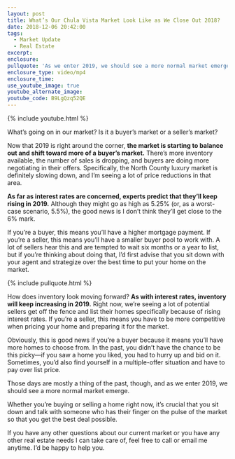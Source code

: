 ```yaml
---
layout: post
title: What’s Our Chula Vista Market Look Like as We Close Out 2018?
date: 2018-12-06 20:42:00
tags:
  - Market Update
  - Real Estate
excerpt:
enclosure:
pullquote: 'As we enter 2019, we should see a more normal market emerge.'
enclosure_type: video/mp4
enclosure_time:
use_youtube_image: true
youtube_alternate_image:
youtube_code: B9LgQzq52QE
---
```


{% include youtube.html %}

What’s going on in our market? Is it a buyer’s market or a seller’s market?

Now that 2019 is right around the corner, **the market is starting to balance out and shift toward more of a buyer’s market.** There’s more inventory available, the number of sales is dropping, and buyers are doing more negotiating in their offers. Specifically, the North County luxury market is definitely slowing down, and I’m seeing a lot of price reductions in that area. 

**As far as interest rates are concerned, experts predict that they’ll keep rising in 2019.** Although they might go as high as 5.25% (or, as a worst-case scenario, 5.5%), the good news is I don’t think they’ll get close to the 6% mark. 

If you’re a buyer, this means you’ll have a higher mortgage payment. If you’re a seller, this means you’ll have a smaller buyer pool to work with. A lot of sellers hear this and are tempted to wait six months or a year to list, but if you’re thinking about doing that, I’d first advise that you sit down with your agent and strategize over the best time to put your home on the market. 

{% include pullquote.html %}

How does inventory look moving forward? **As with interest rates, inventory will keep increasing in 2019.** Right now, we’re seeing a lot of potential sellers get off the fence and list their homes specifically because of rising interest rates. If you’re a seller, this means you have to be more competitive when pricing your home and preparing it for the market. 

Obviously, this is good news if you’re a buyer because it means you’ll have more homes to choose from. In the past, you didn’t have the chance to be this picky—if you saw a home you liked, you had to hurry up and bid on it. Sometimes, you’d also find yourself in a multiple-offer situation and have to pay over list price. 

Those days are mostly a thing of the past, though, and as we enter 2019, we should see a more normal market emerge. 

Whether you’re buying or selling a home right now, it’s crucial that you sit down and talk with someone who has their finger on the pulse of the market so that you get the best deal possible. 

If you have any other questions about our current market or you have any other real estate needs I can take care of, feel free to call or email me anytime. I’d be happy to help you.